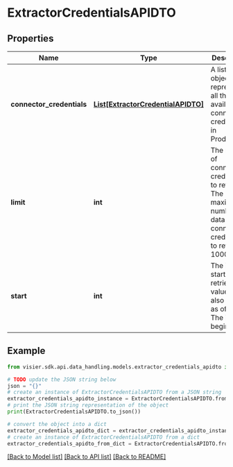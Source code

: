 # ExtractorCredentialsAPIDTO


## Properties

Name | Type | Description | Notes
------------ | ------------- | ------------- | -------------
**connector_credentials** | [**List[ExtractorCredentialAPIDTO]**](ExtractorCredentialAPIDTO.md) | A list of objects representing all the available connector credentials in Production. | [optional] 
**limit** | **int** | The number of connector credentials to return. The maximum number of data connector credentials to return is 1000. | [optional] 
**start** | **int** | The index to start retrieving values from, also known as offset. The index begins at 0. | [optional] 

## Example

```python
from visier.sdk.api.data_handling.models.extractor_credentials_apidto import ExtractorCredentialsAPIDTO

# TODO update the JSON string below
json = "{}"
# create an instance of ExtractorCredentialsAPIDTO from a JSON string
extractor_credentials_apidto_instance = ExtractorCredentialsAPIDTO.from_json(json)
# print the JSON string representation of the object
print(ExtractorCredentialsAPIDTO.to_json())

# convert the object into a dict
extractor_credentials_apidto_dict = extractor_credentials_apidto_instance.to_dict()
# create an instance of ExtractorCredentialsAPIDTO from a dict
extractor_credentials_apidto_from_dict = ExtractorCredentialsAPIDTO.from_dict(extractor_credentials_apidto_dict)
```
[[Back to Model list]](../README.md#documentation-for-models) [[Back to API list]](../README.md#documentation-for-api-endpoints) [[Back to README]](../README.md)


